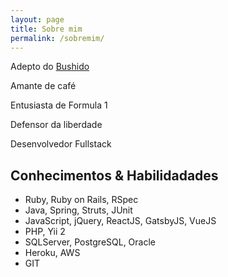 ```yaml
---
layout: page
title: Sobre mim
permalink: /sobremim/
---
```


Adepto do [Bushido](https://pt.wikipedia.org/wiki/Bushido)

Amante de café

Entusiasta de Formula 1

Defensor da liberdade

Desenvolvedor Fullstack

## Conhecimentos & Habilidadades

- Ruby, Ruby on Rails, RSpec
- Java, Spring, Struts, JUnit
- JavaScript, jQuery, ReactJS, GatsbyJS, VueJS
- PHP, Yii 2
- SQLServer, PostgreSQL, Oracle
- Heroku, AWS
- GIT
